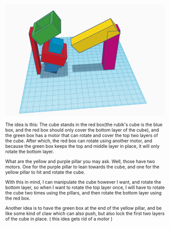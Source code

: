 ![Idea](idea.png)

The idea is this: 
The cube stands in the red box(the rubik's cube is the blue box, and the red box should only cover the bottom layer of the cube), and the green box has a motor that can rotate and cover the top two layers of the cube. After which, the red box can rotate using another motor, and because the green box keeps the top and middle layer in place, it will only rotate the bottom layer. 

What are the yellow and purple pillar you may ask. Well, those have two motors. One for the purple pillar to lean towards the cube, and one for the yellow pillar to hit and rotate the cube.

With this in mind, I can manipulate the cube however I want, and rotate the bottom layer, so when I want to rotate the top layer once, I will have to rotate the cube two times using the pillars, and then rotate the bottom layer using the red box.


Another idea is to have the green box at the end of the yellow pillar, and be like some kind of claw which can also push, but also lock the first two layers of the cube in place. ( this idea gets rid of a motor )
